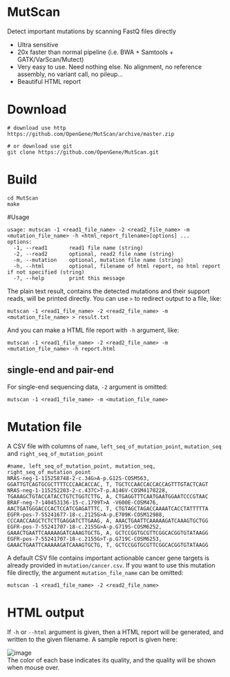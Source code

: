 # MutScan
Detect important mutations by scanning FastQ files directly
* Ultra sensitive
* 20x faster than normal pipeline (i.e. BWA + Samtools + GATK/VarScan/Mutect)
* Very easy to use. Need nothing else. No alignment, no reference assembly, no variant call, no pileup...
* Beautiful HTML report

# Download
```shell
# download use http
https://github.com/OpenGene/MutScan/archive/master.zip

# or download use git
git clone https://github.com/OpenGene/MutScan.git
```

# Build
```shell
cd MutScan
make
```

#Usage
```shell
usage: mutscan -1 <read1_file_name> -2 <read2_file_name> -m <mutation_file_name> -h <html_report_filename>[options] ... 
options:
  -1, --read1       read1 file name (string)
  -2, --read2       optional, read2 file name (string)
  -m, --mutation    optional, mutation file name (string)
  -h, --html        optional, filename of html report, no html report if not specified (string)
  -?, --help        print this message
```
The plain text result, contains the detected mutations and their support reads, will be printed directly. You can use `>` to redirect output to a file, like:
```shell
mutscan -1 <read1_file_name> -2 <read2_file_name> -m <mutation_file_name> > result.txt
```
And you can make a HTML file report with `-h` argument, like:
```
mutscan -1 <read1_file_name> -2 <read2_file_name> -m <mutation_file_name> -h report.html
```
## single-end and pair-end
For single-end sequencing data, `-2` argument is omitted:
```
mutscan -1 <read1_file_name> -m <mutation_file_name>
```

# Mutation file
A CSV file with columns of `name`, `left_seq_of_mutation_point`, `mutation_seq` and `right_seq_of_mutation_point`
```csv
#name, left_seq_of_mutation_point, mutation_seq, right_seq_of_mutation_point
NRAS-neg-1-115258748-2-c.34G>A-p.G12S-COSM563, GGATTGTCAGTGCGCTTTTCCCAACACCAC, T, TGCTCCAACCACCACCAGTTTGTACTCAGT
NRAS-neg-1-115252203-2-c.437C>T-p.A146V-COSM4170228, TGAAAGCTGTACCATACCTGTCTGGTCTTG, A, CTGAGGTTTCAATGAATGGAATCCCGTAAC
BRAF-neg-7-140453136-15-c.1799T>A -V600E-COSM476, AACTGATGGGACCCACTCCATCGAGATTTC, T, CTGTAGCTAGACCAAAATCACCTATTTTTA
EGFR-pos-7-55241677-18-c.2125G>A-p.E709K-COSM12988, CCCAACCAAGCTCTCTTGAGGATCTTGAAG, A, AAACTGAATTCAAAAAGATCAAAGTGCTGG
EGFR-pos-7-55241707-18-c.2155G>A-p.G719S-COSM6252, GAAACTGAATTCAAAAAGATCAAAGTGCTG, A, GCTCCGGTGCGTTCGGCACGGTGTATAAGG
EGFR-pos-7-55241707-18-c.2155G>T-p.G719C-COSM6253, GAAACTGAATTCAAAAAGATCAAAGTGCTG, T, GCTCCGGTGCGTTCGGCACGGTGTATAAGG
```
A default CSV file contains important actionable cancer gene targets is already provided in `mutation/cancer.csv`. If you want to use this mutation file directly, the argument `mutation_file_name` can be omitted:
```shell
mutscan -1 <read1_file_name> -2 <read2_file_name>
```

# HTML output
If `-h` or `--html` argument is given, then a HTML report will be generated, and written to the given filename. A sample report is given here:   

![image](https://github.com/OpenGene/MutScan/raw/master/testdata/sample_report.jpg)  
The color of each base indicates its quality, and the quality will be shown when mouse over.
